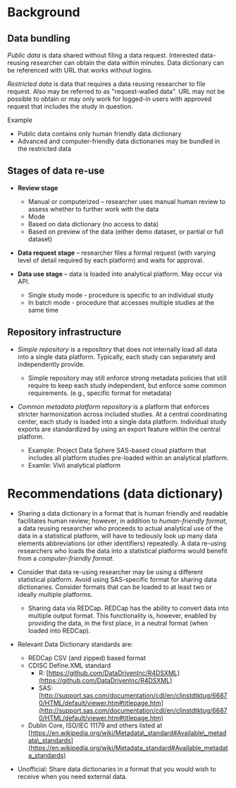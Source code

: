 # Background
## Data bundling

_Public data_ is data shared without filing a data request. Interested data-reusing researcher can obtain the data within minutes. Data dictionary can be referenced with URL that works without logins.

_Restricted data_ is data that requires a data reusing researcher to file request. Also may be referred to as &quot;request-walled data&quot;. URL may not be possible to obtain or may only work for logged-in users with approved request that includes the study in question.

Example

- Public data contains only human friendly data dictionary
- Advanced and computer-friendly data dictionaries may be bundled in the restricted data

## Stages of data re-use

- **Review stage**
   - Manual or computerized – researcher uses manual human review to assess whether to further work with the data
   - Mode
   - Based on data dictionary (no access to data)
   - Based on preview of the data (either demo dataset, or partial or full dataset)



- **Data request stage** – researcher files a formal request (with varying level of detail required by each platform) and waits for approval.

- **Data use stage** – data is loaded into analytical platform. May occur via API.
  - Single study mode - procedure is specific to an individual study
  - In batch mode - procedure that accesses multiple studies at the same time



## Repository infrastructure

- _Simple repository_ is a repository that does not internally load all data into a single data platform. Typically, each study can separately and independently provide.
  - Simple repository may still enforce strong metadata policies that still require to keep each study independent, but enforce some common requirements. (e.g., specific format for metadata)



- _Common metadata platform repository_ is a platform that enforces stricter harmonization across included studies. At a central coordinating center, each study is loaded into a single data platform. Individual study exports are standardized by using an export feature within the central platform.
    - Example: Project Data Sphere SAS-based cloud platform that includes all platform studies pre-loaded within an analytical platform.
    - Examle: Vivli analytical platform

# Recommendations (data dictionary)

- Sharing a data dictionary in a format that is human friendly and readable facilitates human review; however, in addition to _human-friendly format_, a data reusing researcher who proceeds to actual analytical use of the data in a statistical platform, will have to tediously look up many data elements abbreviations (or other identifiers) repeatedly. A data re-using researchers who loads the data into a statistical platforms would benefit from a _computer-friendly format_.

- Consider that data re-using researcher may be using a different statistical platform. Avoid using SAS-specific format for sharing data dictionaries. Consider formats that can be loaded to at least two or ideally multiple platforms.
  - Sharing data via REDCap. REDCap has the ability to convert data into multiple output format. This functionality is, however, enabled by providing the data, in the first place, in a neutral format (when loaded into REDCap).
- Relevant Data Dictionary standards are:
  - REDCap CSV (and zipped) based format
  - CDISC Define.XML standard
    - R: [https://github.com/DataDrivenInc/R4DSXML](https://github.com/DataDrivenInc/R4DSXML)
    - SAS: [http://support.sas.com/documentation/cdl/en/clinstdtktug/66870/HTML/default/viewer.htm#titlepage.htm](http://support.sas.com/documentation/cdl/en/clinstdtktug/66870/HTML/default/viewer.htm#titlepage.htm)
  - Dublin Core, ISO/IEC 11179 and others listed at [https://en.wikipedia.org/wiki/Metadata\_standard#Available\_metadata\_standards](https://en.wikipedia.org/wiki/Metadata_standard#Available_metadata_standards)





- Unofficial: Share data dictionaries in a format that you would wish to receive when you need external data. 

